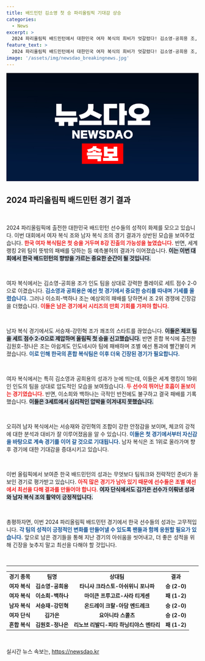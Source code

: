```yaml
---
title: 배드민턴 김소영 첫 승 파리올림픽 기대감 상승
categories:
  - News
excerpt: >
  2024 파리올림픽 배드민턴에서 대한민국 여자 복식의 희비가 엇갈렸다! 김소영-공희용 조, 첫 승리로 8강 진출 희망을 키운 반면, 이소희-백하나는 아쉬운 패배를 경험했다. 남자 복식 서승재-강민혁과 여자 단식 김가은의 승리로 기대감이 고조되는 가운데, 한국의 금메달 획득 가능성에 관심이 집중되고 있다!
feature_text: >
  2024 파리올림픽 배드민턴에서 대한민국 여자 복식의 희비가 엇갈렸다! 김소영-공희용 조, 첫 승리로 8강 진출 희망을 키운 반면, 이소희-백하나는 아쉬운 패배를 경험했다. 남자 복식 서승재-강민혁과 여자 단식 김가은의 승리로 기대감이 고조되는 가운데, 한국의 금메달 획득 가능성에 관심이 집중되고 있다!
image: '/assets/img/newsdao_breakingnews.jpg'
---
```


<p><img src="/assets/img/newsdao_breakingnews.jpg" alt="ontimetimes 속보" /></p>

<h2 data-ke-size="size26">2024 파리올림픽 배드민턴 경기 결과</h2>

<p data-ke-size="size16">&nbsp;</p>

<p>2024 파리올림픽에 출전한 대한민국 배드민턴 선수들의 성적이 화제를 모으고 있습니다. 이번 대회에서 여자 복식 조와 남자 복식 조의 경기 결과가 상반된 모습을 보여주었습니다. <b><span style="color: #ee2323;">한국 여자 복식팀은 첫 승을 거두며 8강 진출의 가능성을 높였습니다.</span></b> 반면, 세계 랭킹 2위 팀이 뜻밖의 패배를 당하는 등 예측불허의 결과가 이어졌습니다. <b><span style="background-color: #21538527;">이는 이번 대회에서 한국 배드민턴의 향방을 가르는 중요한 순간이 될 것입니다.</span></b></p>

<p data-ke-size="size16">&nbsp;</p>

<p>여자 복식에서는 김소영-공희용 조가 인도 팀을 상대로 강력한 플레이로 세트 점수 2-0으로 이겼습니다. <b><span style="color: #1a5490;">김소영과 공희용은 예선 첫 경기에서 중요한 승리를 따내며 기세를 올렸습니다.</span></b> 그러나 이소희-백하나 조는 예상외의 패배를 당하면서 조 2위 경쟁에 긴장감을 더했습니다. <b><span style="color: #ee2323;">이들은 남은 경기에서 시리즈의 만회 기회를 가져야 합니다.</span></b></p>

<p data-ke-size="size16">&nbsp;</p>

<p>남자 복식 경기에서도 서승재-강민혁 조가 쾌조의 스타트를 끊었습니다. <b><span style="background-color: #21538527;">이들은 체코 팀을 세트 점수 2-0으로 제압하며 올림픽 첫 승을 신고했습니다.</span></b> 반면 혼합 복식에 출전한 김원호-정나은 조는 아쉽게도 인도네시아 팀에 패배하며 조별 예선 통과에 빨간불이 켜졌습니다. <b><span style="color: #1a5490;">이로 인해 한국의 혼합 복식팀은 이후 더욱 긴장된 경기가 필요합니다.</span></b></p>

<p data-ke-size="size16">&nbsp;</p>

<p>여자 복식에서는 특히 김소영과 공희용의 성과가 눈에 띄는데, 이들은 세계 랭킹이 19위인 인도의 팀을 상대로 압도적인 모습을 보여줬습니다. <b><span style="color: #ee2323;">두 선수의 뛰어난 호흡이 돋보이는 경기였습니다.</span></b> 반면, 이소희와 백하나는 극적인 반전에도 불구하고 결국 패배를 기록했습니다. <b><span style="background-color: #21538527;">이들은 3세트에서 심리적인 압박을 이겨내지 못했습니다.</span></b></p>

<p data-ke-size="size16">&nbsp;</p>

<p>오히려 남자 복식에서는 서승재와 강민혁의 조합이 강한 안정감을 보이며, 체코의 강적에 대한 분석과 대비가 잘 이루어졌음을 알 수 있습니다. <b><span style="color: #1a5490;">이들은 첫 경기에서부터 자신감을 바탕으로 계속 경기를 이어 갈 것으로 기대됩니다.</span></b> 남자 복식은 조 1위로 올라가며 향후 경기에 대한 기대감을 증대시키고 있습니다. </p>

<p data-ke-size="size16">&nbsp;</p>

<p>이번 올림픽에서 보여준 한국 배드민턴의 성과는 무엇보다 팀워크와 전략적인 준비가 돋보인 경기로 평가받고 있습니다. <b><span style="color: #ee2323;">아직 많은 경기가 남아 있기 때문에 선수들은 조별 예선에서 최선을 다해 결과를 만들어야 합니다.</span></b> <b><span style="background-color: #21538527;">여자 단식에서도 김가은 선수가 이뤄낸 성과와 남자 복식 조의 활약이 긍정적입니다.</span></b></p>

<p data-ke-size="size16">&nbsp;</p>

<p>총평하자면, 이번 2024 파리올림픽 배드민턴 경기에서 한국 선수들의 성과는 고무적입니다. <b><span style="color: #1a5490;">각 팀의 성적이 긍정적인 변화를 만들어낼 수 있도록 팬들과 함께 응원할 필요가 있습니다.</span></b> 앞으로 남은 경기들을 통해 지난 경기의 아쉬움을 씻어내고, 더 좋은 성적을 위해 긴장을 늦추지 말고 최선을 다해야 할 것입니다. </p>

<p data-ke-size="size16">&nbsp;</p>

<hr>

<table style="border-collapse: collapse; width: 100%;">
  <tr>
    <td style="text-align: center; height: 17px;"><b>경기 종목</b></td>
    <td style="text-align: center; height: 17px;"><b>팀명</b></td>
    <td style="text-align: center; height: 17px;"><b>상대팀</b></td>
    <td style="text-align: center; height: 17px;"><b>결과</b></td>
  </tr>
  <tr>
    <td style="text-align: center; height: 17px;"><b>여자 복식</b></td>
    <td style="text-align: center; height: 17px;"><b>김소영-공희용</b></td>
    <td style="text-align: center; height: 17px;"><b>타니샤 크라스토-아쉬위니 포나파</b></td>
    <td style="text-align: center; height: 17px;"><b>승 (2-0)</b></td>
  </tr>
  <tr>
    <td style="text-align: center; height: 17px;"><b>여자 복식</b></td>
    <td style="text-align: center; height: 17px;"><b>이소희-백하나</b></td>
    <td style="text-align: center; height: 17px;"><b>마이큰 프루고르-사라 티게센</b></td>
    <td style="text-align: center; height: 17px;"><b>패 (1-2)</b></td>
  </tr>
  <tr>
    <td style="text-align: center; height: 17px;"><b>남자 복식</b></td>
    <td style="text-align: center; height: 17px;"><b>서승재-강민혁</b></td>
    <td style="text-align: center; height: 17px;"><b>온드레이 크랄-아담 멘드레크</b></td>
    <td style="text-align: center; height: 17px;"><b>승 (2-0)</b></td>
  </tr>
  <tr>
    <td style="text-align: center; height: 17px;"><b>여자 단식</b></td>
    <td style="text-align: center; height: 17px;"><b>김가은</b></td>
    <td style="text-align: center; height: 17px;"><b>요아니타 스콜츠</b></td>
    <td style="text-align: center; height: 17px;"><b>승 (2-0)</b></td>
  </tr>
  <tr>
    <td style="text-align: center; height: 17px;"><b>혼합 복식</b></td>
    <td style="text-align: center; height: 17px;"><b>김원호-정나은</b></td>
    <td style="text-align: center; height: 17px;"><b>리노브 리발디-피타 하닝티야스 멘타리</b></td>
    <td style="text-align: center; height: 17px;"><b>패 (1-2)</b></td>
  </tr>
</table>

<p data-ke-size="size16">&nbsp;</p>
실시간 뉴스 속보는, <a href="https://newsdao.kr" rel="dofollow">https://newsdao.kr</a>


